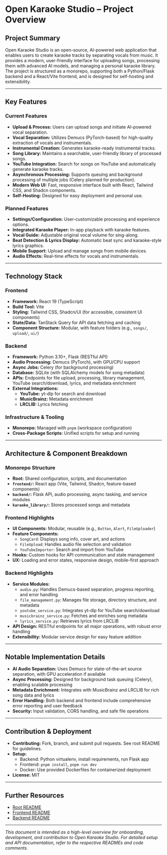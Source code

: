 # Open Karaoke Studio – Project Overview

## Project Summary
Open Karaoke Studio is an open-source, AI-powered web application that enables users to create karaoke tracks by separating vocals from music. It provides a modern, user-friendly interface for uploading songs, processing them with advanced AI models, and managing a personal karaoke library. The project is structured as a monorepo, supporting both a Python/Flask backend and a React/Vite frontend, and is designed for self-hosting and extensibility.

---

## Key Features
### Current Features
- **Upload & Process:** Users can upload songs and initiate AI-powered vocal separation.
- **Vocal Separation:** Utilizes Demucs (PyTorch-based) for high-quality extraction of vocals and instrumentals.
- **Instrumental Creation:** Generates karaoke-ready instrumental tracks.
- **Song Library:** Maintains a searchable, user-friendly library of processed songs.
- **YouTube Integration:** Search for songs on YouTube and automatically generate karaoke tracks.
- **Asynchronous Processing:** Supports queuing and background processing of multiple jobs (Celery planned for production).
- **Modern Web UI:** Fast, responsive interface built with React, Tailwind CSS, and Shadcn components.
- **Self-Hosting:** Designed for easy deployment and personal use.

### Planned Features
- **Settings/Configuration:** User-customizable processing and experience options.
- **Integrated Karaoke Player:** In-app playback with karaoke features.
- **Vocal Guide:** Adjustable original vocal volume for sing-along.
- **Beat Detection & Lyrics Display:** Automatic beat sync and karaoke-style lyrics graphics.
- **Mobile Support:** Upload and manage songs from mobile devices.
- **Audio Effects:** Real-time effects for vocals and instrumentals.

---

## Technology Stack
### Frontend
- **Framework:** React 19 (TypeScript)
- **Build Tool:** Vite
- **Styling:** Tailwind CSS, Shadcn/UI (for accessible, consistent UI components)
- **State/Data:** TanStack Query for API data fetching and caching
- **Component Structure:** Modular, with feature folders (e.g., `songs/`, `upload/`, `ui/`)

### Backend
- **Framework:** Python 3.10+, Flask (RESTful API)
- **Audio Processing:** Demucs (PyTorch), with GPU/CPU support
- **Async Jobs:** Celery (for background processing)
- **Database:** SQLite (with SQLAlchemy models for song metadata)
- **APIs:** Endpoints for file upload, processing, library management, YouTube search/download, lyrics, and metadata enrichment
- **External Integrations:**
  - **YouTube:** yt-dlp for search and download
  - **MusicBrainz:** Metadata enrichment
  - **LRCLIB:** Lyrics fetching

### Infrastructure & Tooling
- **Monorepo:** Managed with `pnpm` (workspace configuration)
- **Cross-Package Scripts:** Unified scripts for setup and running

---

## Architecture & Component Breakdown
### Monorepo Structure
- **Root:** Shared configuration, scripts, and documentation
- **`frontend/`:** React app (Vite, Tailwind, Shadcn, feature-based components)
- **`backend/`:** Flask API, audio processing, async tasking, and service modules
- **`karaoke_library/`:** Stores processed songs and metadata

### Frontend Highlights
- **UI Components:** Modular, reusable (e.g., `Button`, `Alert`, `FileUploader`)
- **Feature Components:**
  - `SongCard`: Displays song info, cover art, and actions
  - `FileUpload`: Handles audio file selection and validation
  - `YouTubeImporter`: Search and import from YouTube
- **Hooks:** Custom hooks for API communication and state management
- **UX:** Loading and error states, responsive design, mobile-first approach

### Backend Highlights
- **Service Modules:**
  - `audio.py`: Handles Demucs-based separation, progress reporting, and error handling
  - `file_management.py`: Manages file storage, directory structure, and metadata
  - `youtube_service.py`: Integrates yt-dlp for YouTube search/download
  - `musicbrainz_service.py`: Fetches and enriches song metadata
  - `lyrics_service.py`: Retrieves lyrics from LRCLIB
- **API Design:** RESTful endpoints for all major operations, with robust error handling
- **Extensibility:** Modular service design for easy feature addition

---

## Notable Implementation Details
- **AI Audio Separation:** Uses Demucs for state-of-the-art source separation, with GPU acceleration if available
- **Async Processing:** Designed for background task queuing (Celery), enabling scalable processing
- **Metadata Enrichment:** Integrates with MusicBrainz and LRCLIB for rich song data and lyrics
- **Error Handling:** Both backend and frontend include comprehensive error reporting and user feedback
- **Security:** Input validation, CORS handling, and safe file operations

---

## Contribution & Deployment
- **Contributing:** Fork, branch, and submit pull requests. See root README for guidelines.
- **Setup:**
  - Backend: Python virtualenv, install requirements, run Flask app
  - Frontend: `pnpm install`, `pnpm run dev`
  - Docker: Use provided Dockerfiles for containerized deployment
- **License:** MIT

---

## Further Resources
- [Root README](./README.md)
- [Frontend README](./frontend/README.md)
- [Backend README](./backend/README.md)

---

*This document is intended as a high-level overview for onboarding, development, and contribution to Open Karaoke Studio. For detailed setup and API documentation, refer to the respective READMEs and code comments.*
